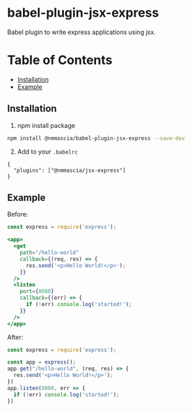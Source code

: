 # babel-plugin-jsx-express

Babel plugin to write express applications using jsx.

# Table of Contents

* [Installation](#installation)
* [Example](#example)

## Installation

1. npm install package
  ```bash
  npm install @nmmascia/babel-plugin-jsx-express --save-dev
  ```
2. Add to your `.babelrc`
  ```
  {
    "plugins": ["@nmmascia/jsx-express"]
  }
  ```

## Example

Before:

```jsx
const express = require('express');

<app>
  <get
    path="/hello-world"
    callback={(req, res) => {
      res.send('<p>Hello World!</p>');
    }}
  />
  <listen
    port={8080}
    callback={(err) => {
      if (!err) console.log('started!');
    }}
  />
</app>
```

After:
```js
const express = require('express');

const app = express();
app.get("/hello-world", (req, res) => {
  res.send('<p>Hello World!</p>');
})
app.listen(8080, err => {
  if (!err) console.log('started!');
})
```
